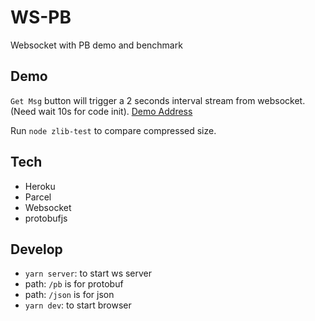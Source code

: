 # WS-PB
Websocket with PB demo and benchmark

## Demo
`Get Msg` button will trigger a 2 seconds interval stream from websocket. (Need wait 10s for code init). [Demo Address](https://zslucky.github.io/ws-pb-benchmark/dist/index.html)

Run `node zlib-test` to compare compressed size.

## Tech
 - Heroku
 - Parcel
 - Websocket
 - protobufjs

## Develop
 - `yarn server`: to start ws server
  - path: `/pb` is for protobuf
  - path: `/json` is for json
 - `yarn dev`: to start browser